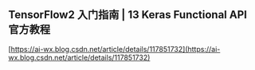 ## TensorFlow2 入门指南 | 13 Keras Functional API 官方教程
[https://ai-wx.blog.csdn.net/article/details/117851732](https://ai-wx.blog.csdn.net/article/details/117851732)
